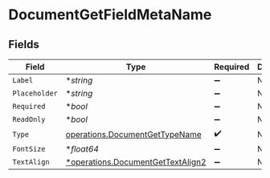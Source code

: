 # DocumentGetFieldMetaName


## Fields

| Field                                                                                 | Type                                                                                  | Required                                                                              | Description                                                                           |
| ------------------------------------------------------------------------------------- | ------------------------------------------------------------------------------------- | ------------------------------------------------------------------------------------- | ------------------------------------------------------------------------------------- |
| `Label`                                                                               | **string*                                                                             | :heavy_minus_sign:                                                                    | N/A                                                                                   |
| `Placeholder`                                                                         | **string*                                                                             | :heavy_minus_sign:                                                                    | N/A                                                                                   |
| `Required`                                                                            | **bool*                                                                               | :heavy_minus_sign:                                                                    | N/A                                                                                   |
| `ReadOnly`                                                                            | **bool*                                                                               | :heavy_minus_sign:                                                                    | N/A                                                                                   |
| `Type`                                                                                | [operations.DocumentGetTypeName](../../models/operations/documentgettypename.md)      | :heavy_check_mark:                                                                    | N/A                                                                                   |
| `FontSize`                                                                            | **float64*                                                                            | :heavy_minus_sign:                                                                    | N/A                                                                                   |
| `TextAlign`                                                                           | [*operations.DocumentGetTextAlign2](../../models/operations/documentgettextalign2.md) | :heavy_minus_sign:                                                                    | N/A                                                                                   |